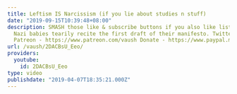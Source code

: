 ```yaml
---
title: Leftism IS Narcissism (if you lie about studies n stuff)
date: "2019-09-15T10:39:48+08:00"
description: SMASH those like & subscribe buttons if you also like listening to weird
  Nazi babies tearily recite the first draft of their manifesto. Twitter - https://twitter.com/VaushV
  Patreon - https://www.patreon.com/vaush Donate - https://www.paypal.me/vaush
url: /vaush/2DACBsU_Eeo/
providers:
  youtube:
    id: 2DACBsU_Eeo
type: video
publishdate: "2019-04-07T18:35:21.000Z"
---
```

